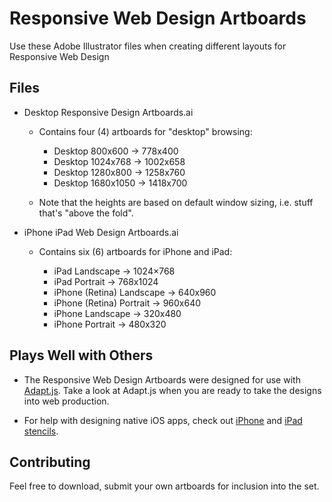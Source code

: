Responsive Web Design Artboards
=============

Use these Adobe Illustrator files when creating different layouts for Responsive Web Design

Files
-------

* Desktop Responsive Design Artboards.ai

	* Contains four (4) artboards for "desktop" browsing:

		* Desktop 800x600 -> 778x400
		* Desktop 1024x768 -> 1002x658 
		* Desktop 1280x800 -> 1258x760
		* Desktop 1680x1050 -> 1418x700
		
	* Note that the heights are based on default window sizing, i.e. stuff that's "above the fold".
	
* iPhone iPad Web Design Artboards.ai

	* Contains six (6) artboards for iPhone and iPad:

		* iPad Landscape -> 1024×768 
		* iPad Portrait -> 768x1024
		* iPhone (Retina) Landscape -> 640x960
		* iPhone (Retina) Portrait -> 960x640
		* iPhone Landscape -> 320x480
		* iPhone Portrait -> 480x320

Plays Well with Others
------------

* The Responsive Web Design Artboards were designed for use with [Adapt.js](https://github.com/nathansmith/adapt). Take a look at Adapt.js when you are ready to take the designs into web production.

* For help with designing native iOS apps, check out [iPhone](http://www.teehanlax.com/downloads/iphone-sketch-elements-a/) and [iPad stencils](http://www.teehanlax.com/downloads/ipad-sketch-elements-ai/). 


Contributing
------------

Feel free to download, submit your own artboards for inclusion into the set.

